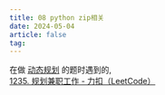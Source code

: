 ```yaml
---
title: 08 python zip相关
date: 2024-05-04
article: false
tag:
---
```


在做 [动态规划](../../../04%20Coding%20Ability/00%20Leetcode/专栏/动态规划) 的题时遇到的,  
[1235. 规划兼职工作 - 力扣（LeetCode）](https://leetcode.cn/problems/maximum-profit-in-job-scheduling/description/)

